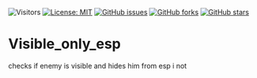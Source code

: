 ![Visitors](https://api.visitorbadge.io/api/visitors?path=https%3A%2F%2Fgithub.com%2Ftitaniummachine1%2FVisible_only_esp&label=Visitors&countColor=%23263759&style=plastic)
[![License: MIT](https://img.shields.io/badge/License-MIT-yellow.svg)](https://opensource.org/licenses/MIT)
[![GitHub issues](https://img.shields.io/github/issues/titaniummachine1/Visible_only_esp.svg)](https://github.com/titaniummachine1/Visible_only_esp/issues)
[![GitHub forks](https://img.shields.io/github/forks/titaniummachine1/Visible_only_esp.svg)](https://github.com/titaniummachine1/Visible_only_esp/network)
[![GitHub stars](https://img.shields.io/github/stars/titaniummachine1/Visible_only_esp.svg)](https://github.com/titaniummachine1/Visible_only_esp/stargazers)

# Visible_only_esp
checks if enemy is visible and hides him from esp i not
